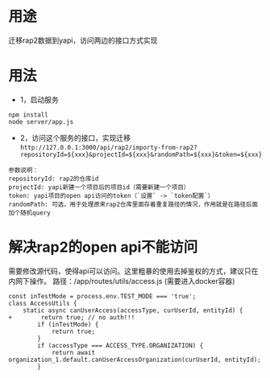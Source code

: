 # 用途
迁移rap2数据到yapi，访问两边的接口方式实现

# 用法

- 1，启动服务
```
npm install
node server/app.js
```

- 2，访问这个服务的接口，实现迁移
`http://127.0.0.1:3000/api/rap2/importy-from-rap2?repositoryId=${xxx}&projectId=${xxx}&randomPath=${xxx}&token=${xxx}`
```
参数说明：
repositoryId: rap2的仓库id
projectId: yapi新建一个项目后的项目id（需要新建一个项目）
token: yapi项目的open api访问的token（`设置` -> `token配置`）
randomPath: 可选，用于处理原来rap2仓库里面存着重复路径的情况，作用就是在路径后面加个随机query
```


# 解决rap2的open api不能访问
需要修改源代码，使得api可以访问。这里粗暴的使用去掉鉴权的方式，建议只在内网下操作。
路径：/app/routes/utils/access.js (需要进入docker容器)
```
const inTestMode = process.env.TEST_MODE === 'true';
class AccessUtils {
    static async canUserAccess(accessType, curUserId, entityId) {
+        return true; // no auth!!!
        if (inTestMode) {
            return true;
        }                                             
        if (accessType === ACCESS_TYPE.ORGANIZATION) {                                         
            return await organization_1.default.canUserAccessOrganization(curUserId, entityId);
        } 
```